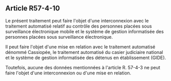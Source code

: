 Article R57-4-10
----
Le présent traitement peut faire l'objet d'une interconnexion avec le traitement
automatisé relatif au contrôle des personnes placées sous surveillance
électronique mobile et le système de gestion informatisée des personnes placées
sous surveillance électronique.

Il peut faire l'objet d'une mise en relation avec le traitement automatisé
dénommé Cassiopée, le traitement automatisé du casier judiciaire national et le
système de gestion informatisée des détenus en établissement (GIDE).

Toutefois, aucune des données mentionnées à l'article R. 57-4-3 ne peut faire
l'objet d'une interconnexion ou d'une mise en relation.
